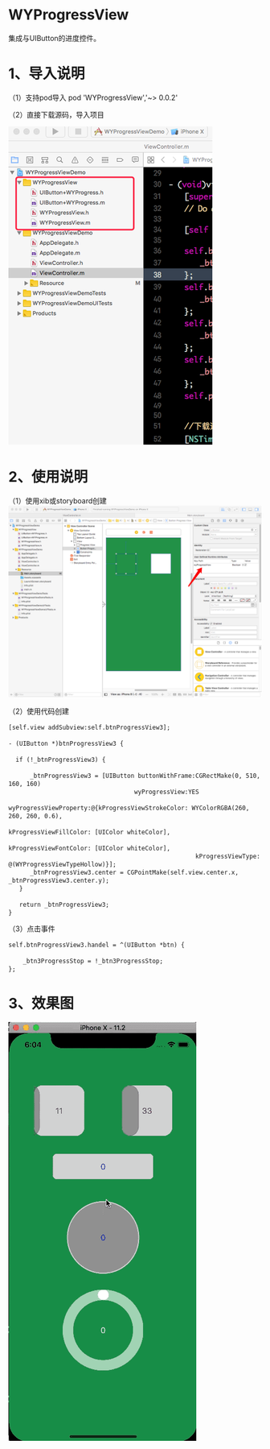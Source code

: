 # WYProgressView
集成与UIButton的进度控件。

# 1、导入说明
（1）支持pod导入
pod 'WYProgressView','~> 0.0.2'

（2）直接下载源码，导入项目

![示例1 ](https://github.com/wuyaGit/WYProgressView/blob/master/DesignIMG/2803B04D-E3CA-4DF1-A458-0F1C28C48C39.png)

# 2、使用说明
（1）使用xib或storyboard创建
![示例2 ](https://github.com/wuyaGit/WYProgressView/blob/master/DesignIMG/FB02A7CA-DE8B-4882-B8C7-E1AA1CFEA6E4.png)

（2）使用代码创建

    [self.view addSubview:self.btnProgressView3];

    - (UIButton *)btnProgressView3 {
    
      if (!_btnProgressView3) {
        
          _btnProgressView3 = [UIButton buttonWithFrame:CGRectMake(0, 510, 160, 160)
                                       wyProgressView:YES
                               wyProgressViewProperty:@{kProgressViewStrokeColor: WYColorRGBA(260, 260, 260, 0.6),
                                                        kProgressViewFillColor: [UIColor whiteColor],
                                                        kProgressViewFontColor: [UIColor whiteColor],
                                                        kProgressViewType: @(WYProgressViewTypeHollow)}];
          _btnProgressView3.center = CGPointMake(self.view.center.x, _btnProgressView3.center.y);
       }
    
       return _btnProgressView3;
    }

（3）点击事件
  
    self.btnProgressView3.handel = ^(UIButton *btn) {
        
        _btn3ProgressStop = !_btn3ProgressStop;
    };
  
# 3、效果图
![示例3](https://github.com/wuyaGit/WYProgressView/blob/master/DesignIMG/progressview.gif)

